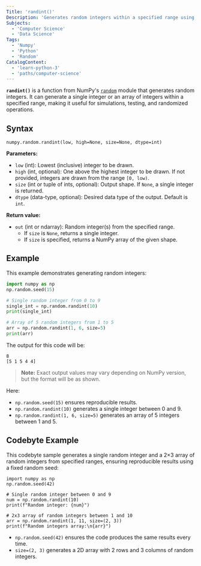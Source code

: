 ```yaml
---
Title: 'randint()'
Description: 'Generates random integers within a specified range using NumPy.'
Subjects:
  - 'Computer Science'
  - 'Data Science'
Tags:
  - 'Numpy'
  - 'Python'
  - 'Random'
CatalogContent:
  - 'learn-python-3'
  - 'paths/computer-science'
---
```


**`randint()`** is a function from NumPy's [`random`](https://www.codecademy.com/resources/docs/numpy/random-module) module that generates random integers. It can generate a single integer or an array of integers within a specified range, making it useful for simulations, testing, and randomized operations.

## Syntax

```pseudo
numpy.random.randint(low, high=None, size=None, dtype=int)
```

**Parameters:**

- `low` (int): Lowest (inclusive) integer to be drawn.
- `high` (int, optional): One above the highest integer to be drawn. If not provided, integers are drawn from the range `[0, low)`.
- `size` (int or tuple of ints, optional): Output shape. If `None`, a single integer is returned.
- `dtype` (data-type, optional): Desired data type of the output. Default is `int`.

**Return value:**

- `out` (int or ndarray): Random integer(s) from the specified range.
  - If `size` is `None`, returns a single integer.
  - If `size` is specified, returns a NumPy array of the given shape.

## Example

This example demonstrates generating random integers:

```py
import numpy as np
np.random.seed(15)

# Single random integer from 0 to 9
single_int = np.random.randint(10)
print(single_int)

# Array of 5 random integers from 1 to 5
arr = np.random.randint(1, 6, size=5)
print(arr)
```

The output for this code will be:

```shell
8
[5 1 5 4 4]
```

> **Note:** Exact output values may vary depending on NumPy version, but the format will be as shown.

Here:

- `np.random.seed(15)` ensures reproducible results.
- `np.random.randint(10)` generates a single integer between 0 and 9.
- `np.random.randint(1, 6, size=5)` generates an array of 5 integers between 1 and 5.

## Codebyte Example

This codebyte sample generates a single random integer and a 2×3 array of random integers from specified ranges, ensuring reproducible results using a fixed random seed:

```codebyte/python
import numpy as np
np.random.seed(42)

# Single random integer between 0 and 9
num = np.random.randint(10)
print(f"Random integer: {num}")

# 2x3 array of random integers between 1 and 10
arr = np.random.randint(1, 11, size=(2, 3))
print(f"Random integers array:\n{arr}")
```

- `np.random.seed(42)` ensures the code produces the same results every time.
- `size=(2, 3)` generates a 2D array with 2 rows and 3 columns of random integers.
